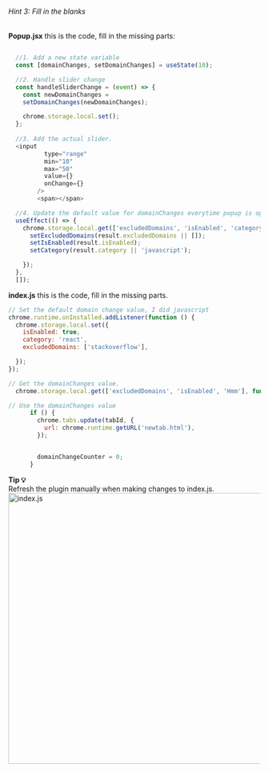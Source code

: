###### Hint 3: Fill in the blanks

**Popup.jsx** this is the code, fill in the missing parts:

```javascript

  //1. Add a new state variable
  const [domainChanges, setDomainChanges] = useState(10);

  //2. Handle slider change
  const handleSliderChange = (event) => {
    const newDomainChanges = 
    setDomainChanges(newDomainChanges);

    chrome.storage.local.set();
  };
    
  //3. Add the actual slider.
  <input
          type="range"
          min="10"
          max="50"
          value={}
          onChange={}
        />
        <span></span>

  //4. Update the default value for domainChanges everytime popup is opened.
  useEffect(() => {
    chrome.storage.local.get(['excludedDomains', 'isEnabled', 'category', 'domainChanges'], function (result) {
      setExcludedDomains(result.excludedDomains || []);
      setIsEnabled(result.isEnabled);
      setCategory(result.category || 'javascript');

    });
  }, 
  []);


```

**index.js** this is the code, fill in the missing parts.

```javascript
// Set the default domain change value, I did javascript
chrome.runtime.onInstalled.addListener(function () {
  chrome.storage.local.set({
    isEnabled: true,
    category: 'react',
    excludedDomains: ['stackoverflow'],

  });
});

// Get the domainChanges value.
  chrome.storage.local.get(['excludedDomains', 'isEnabled', 'Hmm'], function (result) {

// Use the domainChanges value 
      if () {
        chrome.tabs.update(tabId, {
          url: chrome.runtime.getURL('newtab.html'),
        });


        domainChangeCounter = 0;
      }

```

**Tip 💡**   
Refresh the plugin manually when making changes to index.js.
<img src="/chrome-extension/image6.png" alt="index.js" width="960" height="540">
